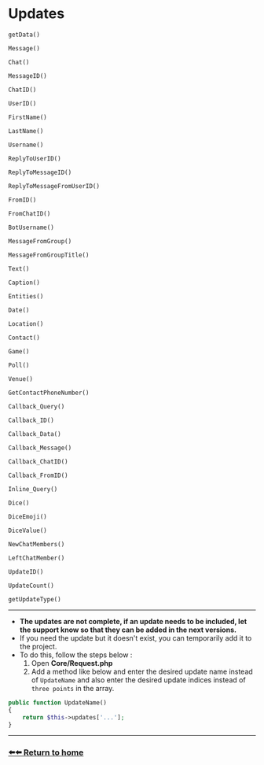 # Updates

`getData()`

`Message()`

`Chat()`

`MessageID()`

`ChatID()`

`UserID()`

`FirstName()`

`LastName()`

`Username()`

`ReplyToUserID()`

`ReplyToMessageID()`

`ReplyToMessageFromUserID()`

`FromID()`

`FromChatID()`

`BotUsername()`

`MessageFromGroup()`

`MessageFromGroupTitle()`

`Text()`

`Caption()`

`Entities()`

`Date()`

`Location()`

`Contact()`

`Game()`

`Poll()`

`Venue()`

`GetContactPhoneNumber()`

`Callback_Query()`

`Callback_ID()`

`Callback_Data()`

`Callback_Message()`

`Callback_ChatID()`

`Callback_FromID()`

`Inline_Query()`

`Dice()`

`DiceEmoji()`

`DiceValue()`

`NewChatMembers()`

`LeftChatMember()`

`UpdateID()`

`UpdateCount()`

`getUpdateType()`

---
* **The updates are not complete, if an update needs to be included, let the support know so that they can be added in the next versions.**
* If you need the update but it doesn't exist, you can temporarily add it to the project.
* To do this, follow the steps below :
  1. Open **Core/Request.php**
  2. Add a method like below and enter the desired update name instead of `UpdateName` and also enter the desired update indices instead of `three points` in the array.
```php
public function UpdateName()
{
    return $this->updates['...'];
}
```
---
### [⬅️⬅️ Return to home](https://github.com/laraXgram/Document/blob/v1.10/readme.md)